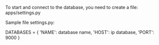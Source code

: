 To start and connect to the database, you need to create a file: apps/settings.py

Sample file settings.py:

DATABASES = {
    'NAME': database name,
    'HOST': ip database,
    'PORT': 9000
}

